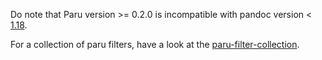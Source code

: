 Do note that Paru version >= 0.2.0 is incompatible with pandoc version <
[1.18](http://pandoc.org/releases.html#pandoc-1.18-26-oct-2016).

For a collection of paru filters, have a look at the
[paru-filter-collection](https://github.com/htdebeer/paru-filter-collection).
